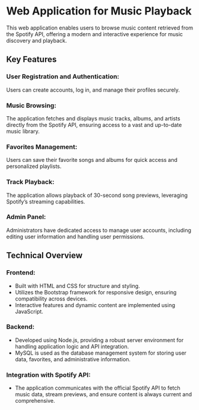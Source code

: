 # Web Application for Music Playback
This web application enables users to browse music content retrieved from the Spotify API, offering a modern and interactive experience for music discovery and playback.

## Key Features

### User Registration and Authentication:
Users can create accounts, log in, and manage their profiles securely.
### Music Browsing:
The application fetches and displays music tracks, albums, and artists directly from the Spotify API, ensuring access to a vast and up-to-date music library.
### Favorites Management:
Users can save their favorite songs and albums for quick access and personalized playlists.
### Track Playback:
The application allows playback of 30-second song previews, leveraging Spotify’s streaming capabilities.
### Admin Panel:
Administrators have dedicated access to manage user accounts, including editing user information and handling user permissions.

## Technical Overview

### Frontend:
* Built with HTML and CSS for structure and styling.
* Utilizes the Bootstrap framework for responsive design, ensuring compatibility across devices.
* Interactive features and dynamic content are implemented using JavaScript.

### Backend:
* Developed using Node.js, providing a robust server environment for handling application logic and API integration.
* MySQL is used as the database management system for storing user data, favorites, and administrative information.

### Integration with Spotify API:
* The application communicates with the official Spotify API to fetch music data, stream previews, and ensure content is always current and comprehensive.
